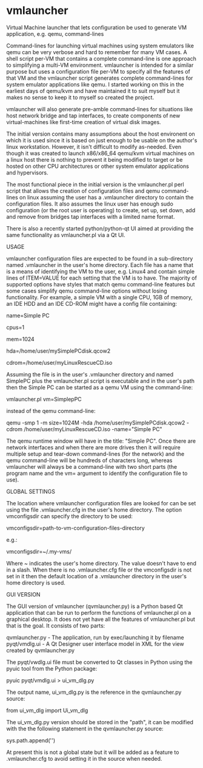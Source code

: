 # vmlauncher
Virtual Machine launcher that lets configuration be used to generate VM application, e.g. qemu, command-lines

Command-lines for launching virtual machines using system emulators like qemu can be very verbose and hard to remember for many VM cases. A shell script per-VM that contains a complete command-line is one approach to simplifying a multi-VM environment. vmlauncher is intended for a similar purpose but uses a configuration file per-VM to specify all the features of that VM and the vmlauncher script generates complete command-lines for system emulator applications like qemu. I started working on this in the earliest days of qemu/kvm and have maintained it to suit myself but it makes no sense to keep it to myself so created the project.

vmlauncher will also generate pre-amble command-lines for situations like host network bridge and tap interfaces, to create components of new virtual-machines like first-time creation of virtual disk images.

The initial version contains many assumptions about the host environent on which it is used since it is based on just enough to be usable on the author's linux workstation. However, it isn't difficult to modify as-needed. Even though it was created to launch x86/x86_64 qemu/kvm virtual machines on a linux host there is nothing to prevent it being modified to target or be hosted on other CPU architectures or other system emulator applications and hypervisors.

The most functional piece in the initial version is the vmlauncher.pl perl script that allows the creation of configuration files and qemu command-lines on linux assuming the user has a .vmlauncher directory to contain the configuration files. It also assumes the linux user has enough sudo configuration (or the root user is operating) to create, set up, set down, add and remove from bridges tap interfaces with a limited name format.

There is also a recently started python/python-qt UI aimed at providing the same functionality as vmlauncher.pl via a Qt UI.

USAGE

vmlauncher configuration files are expected to be found in a sub-directory named .vmlauncher in the user's home directory. Each file has a name that is a means of identifying the VM to the user, e.g. Linux4 and contain simple lines of ITEM=VALUE for each setting that the VM is to have. The majority of supported options have styles that match qemu command-line features but some cases simplify qemu command-line options without losing functionality. For example, a simple VM with a single CPU, 1GB of memory, an IDE HDD and an IDE CD-ROM might have a config file containing:

name=Simple PC

cpus=1

mem=1024

hda=/home/user/mySimplePCdisk.qcow2

cdrom=/home/user/myLinuxRescueCD.iso

Assuming the file is in the user's .vmlauncher directory and named SimplePC plus the vmlauncher.pl script is executable and in the user's path then the Simple PC can be started as a qemu VM using the command-line:

vmlauncher.pl vm=SimplepPC

instead of the qemu command-line:

qemu -smp 1 -m size=1024M -hda /home/user/mySimplePCdisk.qcow2 -cdrom /home/user/myLinuxRescueCD.iso -name="Simple PC"

The qemu runtime window will have in the title: "Simple PC". Once there are network interfaces and when there are more drives then it will require multiple setup and tear-down command-lines (for the network) and the qemu command-line will be hundreds of characters long, whereas vmlauncher will always be a command-line with two short parts (the program name and the vm=<value> argument to identify the configuration file to use).

GLOBAL SETTINGS

The location where vmlauncher configuration files are looked for can be set using the file .vmlauncher.cfg in the user's home directory. The option vmconfigsdir can specify the directory to be used:

vmconfigsdir=path-to-vm-configuration-files-directory

e.g.:

vmconfigsdir=~/.my-vms/

Where ~ indicates the user's home directory. The value doesn't have to end in a slash. When there is no .vmlauncher.cfg file or the vmconfigsdir is not set in it then the default location of a .vmlauncher directory in the user's home directory is used.

GUI VERSION

The GUI version of vmlauncher (qvmlauncher.py) is a Python based Qt application that can be run to perform the functions of vmlauncher.pl on a graphical desktop. It does not yet have all the features of vmlauncher.pl but that is the goal. It consists of two parts:

qvmlauncher.py - The application, run by exec/launching it by filename
pyqt/vmdlg.ui - A Qt Designer user interface model in XML for the view created by qvmlauncher.py

The pyqt/vwdlg.ui file must be converted to Qt classes in Python using the pyuic tool from the Python package:

pyuic pyqt/vmdlg.ui > ui_vm_dlg.py

The output name, ui_vm_dlg.py is the reference in the qvmlauncher.py source:

from ui_vm_dlg import Ui_vm_dlg

The ui_vm_dlg.py version should be stored in the "path", it can be modified with the the following statement in the qvmlauncher.py source:

sys.path.append('<path where ui_vm_dlg.py file was output to>')

At present this is not a global state but it will be added as a feature to .vmlauncher.cfg to avoid setting it in the source when needed.
